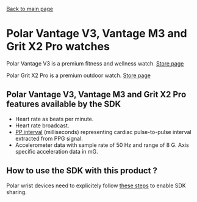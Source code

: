 [Back to main page](../../README.md)

# Polar Vantage V3, Vantage M3 and Grit X2 Pro watches

Polar Vantage V3 is a premium fitness and wellness watch.
[Store page](https://www.polar.com/en/vantage/v3)

Polar Grit X2 Pro is a premium outdoor watch.
[Store page](https://www.polar.com/en/grit-x2-pro)

## Polar Vantage V3, Vantage M3 and Grit X2 Pro features available by the SDK

* Heart rate as beats per minute.
* Heart rate broadcast.
* [PP interval](./../PPIData.md) (milliseconds) representing cardiac pulse-to-pulse interval extracted from PPG signal.
* Accelerometer data with sample rate of 50 Hz and range of 8 G. Axis specific acceleration data in mG.

## How to use the SDK with this product ? 

Polar wrist devices need to explicitely follow [these steps](./../UsingSDKWithWatches.md) to enable SDK sharing.
